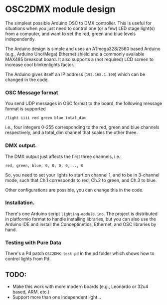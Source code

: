 # OSC2DMX module design

The simplest possible Arduino OSC to DMX controller. This is useful for situations when you just need to control one (or a few) LED stage light(s) from a computer, and want to set the red, green and blue levels independently.

The Arduino design is simple and uses an ATmega328/2560 based Arduino (e.g., Arduino Uno/Mega) Ethernet shield and a commonly available MAX485 breakout board. It also supports a (not required) LCD screen to increase cool blinkenlights factor.

The Arduino gives itself an IP address (`192.168.1.100`) which can be changed in the code.

### OSC Message format

You send UDP messages in OSC format to the board, the following message format is supported

    /light iiii red green blue total_dim

i.e., four integers 0-255 corresponding to the red, green and blue channels respectively, and a total_dim channel that scales the other three.

### DMX output.

The DMX output just affects the first three channels, i.e.:

    red, green, blue, 0, 0, 0, 0,..., 0

So, you need to set your lights to start on channel 1, and to be in 3-channel mode, such that Ch.1 corresponds to red, Ch.2 to green, and Ch.3 to blue.

Other configurations are possible, you can change this in the code.

### Installation.

There's one Arduino script `lighting-module.ino`. The project is distributed in platformio format to handle installing libraries, but you can also use the Arduino IDE and install the Conceptinetics, Ethernet, and OSC libraries by hand.

### Testing with Pure Data

There's a Pd patch `OSC2DMX-test.pd` in the pd folder which shows how to control lights from Pd.

## TODO:

- Make this work with more modern boards (e.g., Leonardo or 32u4 based, ARM, etc.)
- Support more than one independent light...
